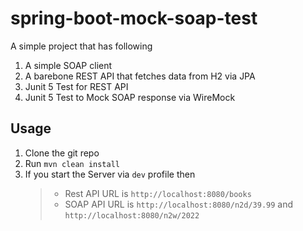 # spring-boot-mock-soap-test

A simple project that has following
1. A simple SOAP client
1. A barebone REST API that fetches data from H2 via JPA
1. Junit 5 Test for REST API
1. Junit 5 Test to Mock SOAP response via WireMock

## Usage
1. Clone the git repo
1. Run ```mvn clean install```
1. If you start the Server via ```dev``` profile then
    >* Rest API URL is ```http://localhost:8080/books```
    >* SOAP API URL is ```http://localhost:8080/n2d/39.99``` and ```http://localhost:8080/n2w/2022```
  
